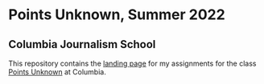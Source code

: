 # Points Unknown, Summer 2022
## Columbia Journalism School

This repository contains the [landing page](http://juliaingram.github.io/points-unknown) for my assignments for the class [Points Unknown](https://pointsunknown.nyc/) at Columbia.
 
